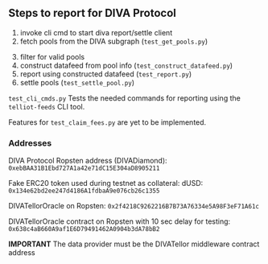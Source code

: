 ## Steps to report for DIVA Protocol

1. invoke cli cmd to start diva report/settle client
2. fetch pools from the DIVA subgraph (`test_get_pools.py`)
<!-- 2. filter for new & unique pools using pickled dictionary (`test_filter_pools.py`) -->
3. filter for valid pools
4. construct datafeed from pool info (`test_construct_datafeed.py`)
5. report using constructed datafeed (`test_report.py`)
7. settle pools (`test_settle_pool.py`)

`test_cli_cmds.py` Tests the needed commands for reporting using the `telliot-feeds` CLI tool.

Features for `test_claim_fees.py` are yet to be implemented.

### Addresses
DIVA Protocol Ropsten address (DIVADiamond): `0xebBAA31B1Ebd727A1a42e71dC15E304aD8905211`

Fake ERC20 token used during testnet as collateral: dUSD: `0x134e62bd2ee247d4186A1fdbaA9e076cb26c1355`

DIVATellorOracle on Ropsten: `0x2f4218C9262216B7B73A76334e5A98F3eF71A61c`

DIVATellorOracle contract on Ropsten with 10 sec delay for testing:
`0x638c4aB660A9af1E6D79491462A0904b3dA78bB2`

**IMPORTANT**
The data provider must be the DIVATellor middleware contract address
